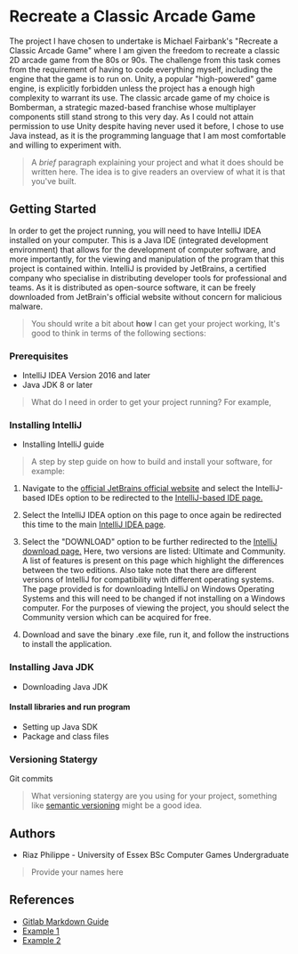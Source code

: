 # Recreate a Classic Arcade Game
The project I have chosen to undertake is Michael Fairbank's "Recreate a Classic Arcade Game" where I am given the freedom to recreate a classic 2D arcade game from the 80s or 90s. The challenge from this task comes from the requirement of having to code everything myself, including the engine that the game is to run on. Unity, a popular "high-powered" game engine, is explicitly forbidden unless the project has a enough high complexity to warrant its use. The classic arcade game of my choice is Bomberman, a strategic mazed-based franchise whose multiplayer components still stand strong to this very day. As I could not attain permission to use Unity despite having never used it before, I chose to use Java instead, as it is the programming language that I am most comfortable and willing to experiment with.

>A *brief* paragraph explaining your project and what it does should be written here. The idea is to give readers an overview of what it is that you've built.

## Getting Started
In order to get the project running, you will need to have IntelliJ IDEA installed on your computer. This is a Java IDE (integrated development environment) that allows for the development of computer software, and more importantly, for the viewing and manipulation of the program that this project is contained within. IntelliJ is provided by JetBrains, a certified company who specialise in distributing developer tools for professional and teams. As it is distributed as open-source software, it can be freely downloaded from JetBrain's official website without concern for malicious malware.

>You should write a bit about **how** I can get your project working, It's good to think in terms of the following sections:

### Prerequisites
* IntelliJ IDEA Version 2016 and later
* Java JDK 8 or later

>What do I need in order to get your project running? For example,

### Installing IntelliJ
* Installing IntelliJ guide
>A step by step guide on how to build and install your software, for example:

1. Navigate to the [official JetBrains official website](https://www.jetbrains.com/) and select the IntelliJ-based IDEs option to be redirected to the [IntelliJ-based IDE page.](https://www.jetbrains.com/products.html#type=ide)

2. Select the IntelliJ IDEA option on this page to once again be redirected this time to the main [IntelliJ IDEA page](https://www.jetbrains.com/idea/).

3. Select the "DOWNLOAD" option to be further redirected to the [IntelliJ download page.](https://www.jetbrains.com/idea/download/#section=windows) Here, two versions are listed: Ultimate and Community. A list of features is present on this page which highlight the differences between the two editions. Also take note that there are different versions of IntelliJ for compatibility with different operating systems. The page provided is for downloading IntelliJ on Windows Operating Systems and this will need to be changed if not installing on a Windows computer. For the purposes of viewing the project, you should select the Community version which can be acquired for free.

4. Download and save the binary .exe file, run it, and follow the instructions to install the application.

### Installing Java JDK
* Downloading Java JDK

#### Install libraries and run program
* Setting up Java SDK
* Package and class files


### Versioning Statergy
Git commits
>What versioning statergy are you using for your project, something like [semantic versioning](https://semver.org/) might be a good idea.


## Authors
* Riaz Philippe - University of Essex BSc Computer Games Undergraduate

>Provide your names here

## References
* [Gitlab Markdown Guide](https://docs.gitlab.com/ee/user/markdown.html)
* [Example 1](https://github.com/erasmus-without-paper/ewp-specs-sec-intro/tree/v2.0.2)
* [Example 2](https://github.com/erasmus-without-paper/ewp-specs-architecture/tree/v1.10.0)

